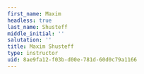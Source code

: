 ```yaml
---
first_name: Maxim
headless: true
last_name: Shusteff
middle_initial: ''
salutation: ''
title: Maxim Shusteff
type: instructor
uid: 8ae9fa12-f03b-d00e-781d-60d0c79a1166
---
```

